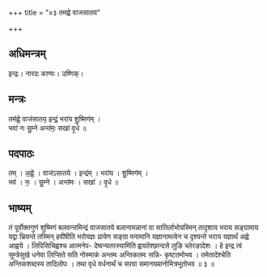 +++
title = "०३ तमह्वे वाजसातय"

+++
## अधिमन्त्रम्
इन्द्रः। नारदः काण्वः। उष्णिक्।

## मन्त्रः
तम॑ह्वे॒ वाज॑सातय॒ इन्द्रं॒ भरा॑य शु॒ष्मिण॑म् ।  
भवा॑ नः सु॒म्ने अन्त॑मः॒ सखा॑ वृ॒धे ॥

## पदपाठः
तम् । अ॒ह्वे॒ । वाज॑ऽसातये । इन्द्र॑म् । भरा॑य । शु॒ष्मिण॑म् ।  
भव॑ । नः॒ । सु॒म्ने । अन्त॑मः । सखा॑ । वृ॒धे ॥

## भाष्यम्
तं पूर्वोक्तगुणं शुष्मिणं बलवन्त्तमिन्द्रं वाजसातये बलानामन्नानां वा सातिर्लाभोयस्मिन् तादृशाय भराय सङ्ग्रामाय यद्वा भ्रियन्ते तस्मिन् हवींषीति भरोयज्ञः प्रायेण सङ्ग्रा मनामानि यज्ञानामत्वेन च दृश्यन्ते भराय यज्ञार्थं अह्वे आह्वये । लिपिसिचिह्वश्च आत्मनेप- देष्वन्यतरस्यामिति ह्वयतेश्छान्दसे लुङि च्लेरङादेशः । हे इन्द्र त्वं सुम्त्रेसुखे धनेवा लिप्सिते सति नोस्माकं अन्तमः अन्तिकतमः सन्नि- कृष्टतमोभव । तमेतादेश्चेति अन्तिकशब्दस्य तादिलोपः । तथा वृधे वर्धनार्थं च सरवा समानख्यानोमित्रभूतोभव ॥ ३ ॥